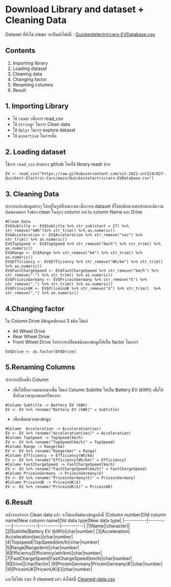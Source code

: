# Download Library and dataset + Cleaning Data
Dataset ที่ยังไม่ clean จะเป็นดังไฟล์นี้ : [Quickestelectriccars-EVDatabase.csv](Quickestelectriccars-EVDatabase.csv)

## Contents
1. Importing library
2. Loading dataset
3. Cleaning data
4. Changing factor
5. Renaming columns
6. Result

## 1. Importing Library
- ใช้ `readr` เพื่อการ read_csv
- ใช้ `stringr` ในการ Clean data
- ใช้ `dplyr` ในการ explore dataset
- ใช้ `assertive` ในการเช็ค 

## 2. Loading dataset
ใช้การ `read_csv` ผ่านทาง github โดยใช้ library readr ช่วย
```
EV <- read_csv("https://raw.githubusercontent.com/sit-2021-int214/027-Quickest-Electric-Cars/main/Quickestelectriccars-EVDatabase.csv")
```

## 3. Cleaning Data
ทำการแปลงข้อมูลต่างๆ ให้อยู่ในรูปที่เหมาะสม
เนื่องจาก dataset ที่ได้มามีหน่วยต่อท้ายและมีความผิดพลาดมาก จึงต้อง clean ในทุกๆ column ยกเว้น column Name และ Drive
```
#Clean Data
EV$Subtitle <- EV$Subtitle %>% str_sub(start = 27) %>% str_remove("kWh")%>% str_trim() %>% as.numeric()
EV$Acceleration <- EV$Acceleration %>% str_remove("sec") %>% str_trim() %>% as.numeric()
EV$TopSpeed <- EV$TopSpeed %>% str_remove("km/h") %>% str_trim() %>% as.numeric()
EV$Range <- EV$Range %>% str_remove("km") %>% str_trim() %>% as.numeric()
EV$Efficiency <- EV$Efficiency %>% str_remove("Wh/km") %>% str_trim() %>% as.numeric()
EV$FastChargeSpeed <- EV$FastChargeSpeed %>% str_remove("km/h") %>% str_remove("-") %>% str_trim() %>% as.numeric() 
EV$PriceinGermany <- EV$PriceinGermany %>% str_remove("€") %>% str_remove(",") %>% str_trim() %>% as.numeric()
EV$PriceinUK <- EV$PriceinUK %>% str_remove("£") %>% str_trim()  %>% str_remove(",") %>% as.numeric()

```

## 4.Changing factor
ใน Column Drive มีข้อมูลเพียงแค่ 3 ชนิด ได้แก่
- All Wheel Drive
- Rear Wheel Drive
- Front Wheel Drive
จึงทำการเปลี่ยนชนิดของข้อมูลให้เป็น factor โดยการ
```
EV$Drive <- as.factor(EV$Drive)
```

## 5.Renaming Columns
ทำการเปลี่ยนชื่อ Column
- เพื่อให้สื่อความหมายมากขึ้น ได้แก่ Column Subtitle ให้เป็น Battery EV (kWh)  เพื่อให้สื่อถึงความจุแบตเตอร์รี่ของรถ
```
#Column Subtitle -> Battery EV (kWh)
EV <- EV %>% rename("Battery EV (kWh)" = Subtitle)
```
- เพื่อเพิ่มหน่วยของข้อมูล
```
#Column  Acceleration -> Acceleration(sec)
EV <- EV %>% rename("Acceleration(sec)" = Acceleration)
#Column TopSpeed -> TopSpeed(km/h)
EV <- EV %>% rename("TopSpeed(km/h)" = TopSpeed)
#Column Range -> Range(km)
EV <- EV %>% rename("Range(km)" = Range)
#Column Efficiency -> Efficiency(Wh/km)
EV <- EV %>% rename("Efficiency(Wh/km)" = Efficiency)
#Column FastChargeSpeed -> FastChargeSpeed(km/h) 
EV <- EV %>% rename("FastChargeSpeed(km/h)" = FastChargeSpeed)
#Column PriceinGermany -> PriceinGermany(€)
EV <- EV %>% rename("PriceinGermany(€)" = PriceinGermany)
#Column PriceinUK -> PriceinUK(£)
EV <- EV %>% rename("PriceinUK(£)" = PriceinUK)
```

## 6.Result
หลังจากทำการ Clean data แล้ว จะได้ผลลัพธ์ของข้อมูลดังนี้
|Column number|Old column name|New column name|Old data type|New data type|
|-----------|-----------|------------|----------|-----------|
|1|Name||character||
|2|Subtitle|Battery EV (kWh)|char|number|
|3|Acceleration| Acceleration(sec)|char|number|
|4|Topspeed|TopSpeed(km/h)|char|number|
|5|Range|Range(km)|char|number|
|6|Efficiency|Efficiency(wh/km)|char|number|
|7|FastChargeSpeed|FastChargeSpeed(km/h)|char|number|
|8|Drive||char|factor|
|9|PriceinGermany|PriceinGermany(€)|char|number|
|10|PriceinUK|PriceinUK(£)|char|number|

และได้ไฟล์ csv ที่ cleaned แล้ว ดังไฟล์นี้ [Cleaned-data.csv](Cleaned-data.csv)



